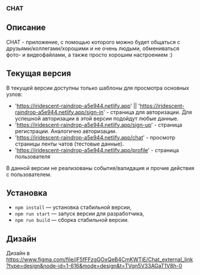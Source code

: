 ### CHAT

## Описание
CHAT - приложение, с помощью которого можно будет общаться с друзьями/коллегами/хорошими и не очень людьми, обмениваться фото- и видеофайлами, а также просто хорошим настроением :)

## Текущая версия

В текущей версии доступны только шаблоны для просмотра основных узлов:
- 'https://iridescent-raindrop-a5e944.netlify.app' || 'https://iridescent-raindrop-a5e944.netlify.app/sign-in' - страница для авторизации. Для успешной авторизации в этой версии подойдут любые данные.
- 'https://iridescent-raindrop-a5e944.netlify.app/sign-up' - страница регистрации. Аналогично авторизации.
- 'https://iridescent-raindrop-a5e944.netlify.app/chat' - просмотр страницы ленты чатов (тестовые данные).
- 'https://iridescent-raindrop-a5e944.netlify.app/profile' - страница пользователя

В данной версии не реализованы события/валидация и прочие действия с пользователем.

## Установка

- `npm install` — установка стабильной версии,
- `npm run start` — запуск версии для разработчика,
- `npm run build` — сборка стабильной версии.


## Дизайн

Дизайн в https://www.figma.com/file/jF5fFFzgGOxQeB4CmKWTiE/Chat_external_link?type=design&node-id=1-616&mode=design&t=TVqn5V33AGaT1V8h-0
